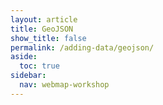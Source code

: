 ```yaml
---
layout: article
title: GeoJSON
show_title: false
permalink: /adding-data/geojson/
aside:
  toc: true
sidebar:
  nav: webmap-workshop
---
```

